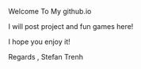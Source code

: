 Welcome To My github.io

I will post project and fun games here! 

I hope you enjoy it!

Regards , Stefan Trenh
